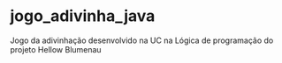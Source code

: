 # jogo_adivinha_java
Jogo da adivinhação desenvolvido na UC na Lógica de programação do projeto Hellow Blumenau
